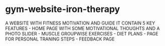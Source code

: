 # gym-website-iron-therapy
A WEBSITE WITH FITNESS MOTIVATION AND GUIDE
IT CONTAIN 5 KEY FEATURES - HOME PAGE WITH SOME MOTIVATIONAL THOUGHTS AND A PHOTO SLIDER - MUSCLE GROUPWISE EXERCISES - DIET PLANS - PAGE FOR PERSONAL TRANING STEPS - FEEDBACK PAGE

